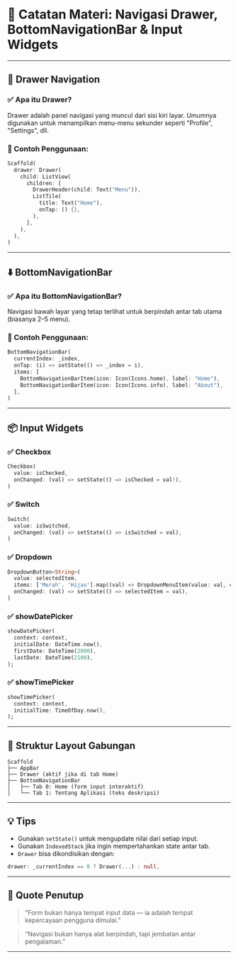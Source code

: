 
# 📘 Catatan Materi: Navigasi Drawer, BottomNavigationBar & Input Widgets

---

## 🧭 Drawer Navigation

### ✅ Apa itu Drawer?
Drawer adalah panel navigasi yang muncul dari sisi kiri layar. Umumnya digunakan untuk menampilkan menu-menu sekunder seperti "Profile", "Settings", dll.

### 🔧 Contoh Penggunaan:
```dart
Scaffold(
  drawer: Drawer(
    child: ListView(
      children: [
        DrawerHeader(child: Text("Menu")),
        ListTile(
          title: Text("Home"),
          onTap: () {},
        ),
      ],
    ),
  ),
)
```

---

## ⬇️ BottomNavigationBar

### ✅ Apa itu BottomNavigationBar?
Navigasi bawah layar yang tetap terlihat untuk berpindah antar tab utama (biasanya 2–5 menu).

### 🔧 Contoh Penggunaan:
```dart
BottomNavigationBar(
  currentIndex: _index,
  onTap: (i) => setState(() => _index = i),
  items: [
    BottomNavigationBarItem(icon: Icon(Icons.home), label: "Home"),
    BottomNavigationBarItem(icon: Icon(Icons.info), label: "About"),
  ],
)
```

---

## 📦 Input Widgets

### ✅ Checkbox
```dart
Checkbox(
  value: isChecked,
  onChanged: (val) => setState(() => isChecked = val!),
)
```

### ✅ Switch
```dart
Switch(
  value: isSwitched,
  onChanged: (val) => setState(() => isSwitched = val),
)
```

### ✅ Dropdown
```dart
DropdownButton<String>(
  value: selectedItem,
  items: ['Merah', 'Hijau'].map((val) => DropdownMenuItem(value: val, child: Text(val))).toList(),
  onChanged: (val) => setState(() => selectedItem = val),
)
```

### ✅ showDatePicker
```dart
showDatePicker(
  context: context,
  initialDate: DateTime.now(),
  firstDate: DateTime(2000),
  lastDate: DateTime(2100),
);
```

### ✅ showTimePicker
```dart
showTimePicker(
  context: context,
  initialTime: TimeOfDay.now(),
);
```

---

## 📐 Struktur Layout Gabungan
```
Scaffold
├── AppBar
├── Drawer (aktif jika di tab Home)
├── BottomNavigationBar
│   ├── Tab 0: Home (form input interaktif)
│   └── Tab 1: Tentang Aplikasi (teks deskripsi)
```

---

## 💡 Tips
- Gunakan `setState()` untuk mengupdate nilai dari setiap input.
- Gunakan `IndexedStack` jika ingin mempertahankan state antar tab.
- `Drawer` bisa dikondisikan dengan:
```dart
drawer: _currentIndex == 0 ? Drawer(...) : null,
```

---

## 📌 Quote Penutup

> “Form bukan hanya tempat input data — ia adalah tempat kepercayaan pengguna dimulai.”

> “Navigasi bukan hanya alat berpindah, tapi jembatan antar pengalaman.”

---
